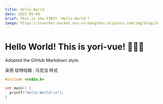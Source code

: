 ```yaml
---
title: Hello World
date: 2023-05-04
brief: This is the FIRST 'Hello World'!
image: https://insorker-bucket.oss-cn-hangzhou.aliyuncs.com/img/blog/202305052330003.PNG
---
```


# Hello World! This is yori-vue! 🎉🎉🎉

Adopted the GitHub Markdown style.

采用 给特哈姆 · 马克当 样式

```c
#include <stdio.h>

int main() {
  printf("Hello World!\n");
}
```
